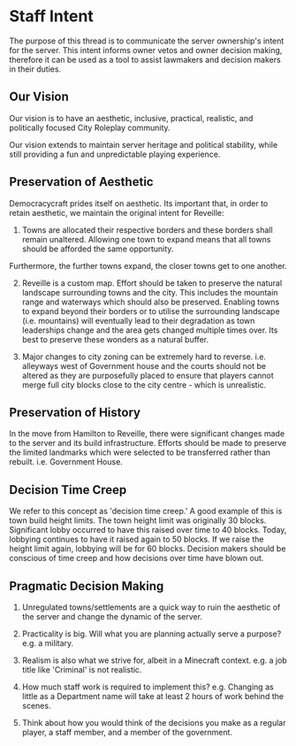 # Staff Intent

The purpose of this thread is to communicate the server ownership's intent for the server. This intent informs owner vetos and owner decision making, therefore it can be used as a tool to assist lawmakers and decision makers in their duties.

## Our Vision

Our vision is to have an aesthetic, inclusive, practical, realistic, and politically focused City Roleplay community.

Our vision extends to maintain server heritage and political stability, while still providing a fun and unpredictable playing experience.

## Preservation of Aesthetic

Democracycraft prides itself on aesthetic. Its important that, in order to retain aesthetic, we maintain the original intent for Reveille:

1. Towns are allocated their respective borders and these borders shall remain unaltered. Allowing one town to expand means that all towns should be afforded the same opportunity.

Furthermore, the further towns expand, the closer towns get to one another.

2. Reveille is a custom map. Effort should be taken to preserve the natural landscape surrounding towns and the city. This includes the mountain range and waterways which should also be preserved. Enabling towns to expand beyond their borders or to utilise the surrounding landscape (i.e. mountains) will eventually lead to their degradation as town leaderships change and the area gets changed multiple times over. Its best to preserve these wonders as a natural buffer.

3. Major changes to city zoning can be extremely hard to reverse. i.e. alleyways west of Government house and the courts should not be altered as they are purposefully placed to ensure that players cannot merge full city blocks close to the city centre - which is unrealistic.

## Preservation of History

In the move from Hamilton to Reveille, there were significant changes made to the server and its build infrastructure. Efforts should be made to preserve the limited landmarks which were selected to be transferred rather than rebuilt. i.e. Government House.

## Decision Time Creep

We refer to this concept as 'decision time creep.' A good example of this is town build height limits. The town height limit was originally 30 blocks. Significant lobby occurred to have this raised over time to 40 blocks. Today, lobbying continues to have it raised again to 50 blocks. If we raise the height limit again, lobbying will be for 60 blocks. Decision makers should be conscious of time creep and how decisions over time have blown out.

## Pragmatic Decision Making

1. Unregulated towns/settlements are a quick way to ruin the aesthetic of the server and change the dynamic of the server.

2. Practicality is big. Will what you are planning actually serve a purpose? e.g. a military.

3. Realism is also what we strive for, albeit in a Minecraft context. e.g. a job title like 'Criminal' is not realistic.

4. How much staff work is required to implement this? e.g. Changing as little as a Department name will take at least 2 hours of work behind the scenes.

5. Think about how you would think of the decisions you make as a regular player, a staff member, and a member of the government.
